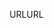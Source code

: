 <span data-ttu-id="77ec8-101">URL</span><span class="sxs-lookup"><span data-stu-id="77ec8-101">URL</span></span>
